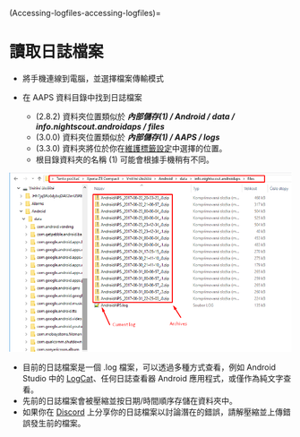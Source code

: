 (Accessing-logfiles-accessing-logfiles)=

# 讀取日誌檔案

* 將手機連線到電腦，並選擇檔案傳輸模式
* 在 AAPS 資料目錄中找到日誌檔案
    
    * (2.8.2) 資料夾位置類似於 ***內部儲存(1) / Android / data / info.nightscout.androidaps / files***
    * (3.0.0) 資料夾位置類似於 ***內部儲存(1) / AAPS / logs***
    * (3.3.0) 資料夾將位於你在[維護標籤設定](#preferences-maintenance-settings)中選擇的位置。
    * 根目錄資料夾的名稱 (1) 可能會根據手機稍有不同。

![日誌](../images/aapslog.png)

* 目前的日誌檔案是一個 .log 檔案，可以透過多種方式查看，例如 Android Studio 中的 [LogCat](https://developer.android.com/studio/debug/am-logcat.html)、任何日誌查看器 Android 應用程式，或僅作為純文字查看。 
* 先前的日誌檔案會被壓縮並按日期/時間順序存儲在資料夾中。 
* 如果你在 [Discord](https://discord.gg/4fQUWHZ4Mw) 上分享你的日誌檔案以討論潛在的錯誤，請解壓縮並上傳錯誤發生前的檔案。